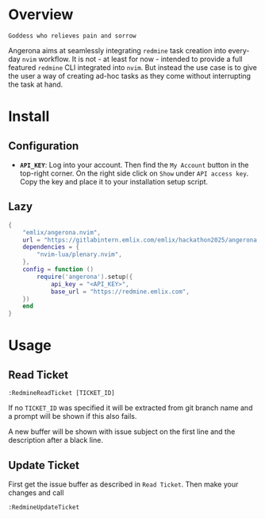 # Overview

```
Goddess who relieves pain and sorrow
```

Angerona aims at seamlessly integrating `redmine` task creation into every-day
`nvim` workflow. It is not - at least for now - intended to provide a full
featured `redmine` CLI integrated into `nvim`. But instead the use case is to
give the user a way of creating ad-hoc tasks as they come without interrupting
the task at hand.

# Install

## Configuration

- __`API_KEY`__: Log into your account.
	Then find the `My Account` button in the top-right corner.
	On the right side click on `Show` under `API access key`.
	Copy the key and place it to your installation setup script.

## Lazy

```lua
{
	"emlix/angerona.nvim",
	url = "https://gitlabintern.emlix.com/emlix/hackathon2025/angerona.nvim.git",
	dependencies = {
		"nvim-lua/plenary.nvim",
	},
	config = function ()
		require('angerona').setup({
			api_key = "<API_KEY>",
			base_url = "https://redmine.emlix.com",
	})
	end
}
```

# Usage

## Read Ticket

`:RedmineReadTicket [TICKET_ID]`

If no `TICKET_ID` was specified it will be extracted from git branch name and a
prompt will be shown if this also fails.

A new buffer will be shown with issue subject on the first line and the
description after a black line.

## Update Ticket

First get the issue buffer as described in `Read Ticket`.
Then make your changes and call

`:RedmineUpdateTicket`
